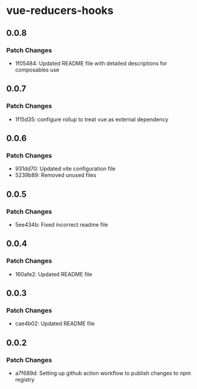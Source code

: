 # vue-reducers-hooks

## 0.0.8

### Patch Changes

- 1f05484: Updated README file with detailed descriptions for composables use

## 0.0.7

### Patch Changes

- 1f15d35: configure rollup to treat vue as external dependency

## 0.0.6

### Patch Changes

- 931dd70: Updated vite configuration file
- 5239b89: Removed unused files

## 0.0.5

### Patch Changes

- 5ee434b: Fixed incorrect readme file

## 0.0.4

### Patch Changes

- 160afe2: Updated README file

## 0.0.3

### Patch Changes

- cae4b02: Updated README file

## 0.0.2

### Patch Changes

- a7f689d: Setting up github action workflow to publish changes to npm registry
